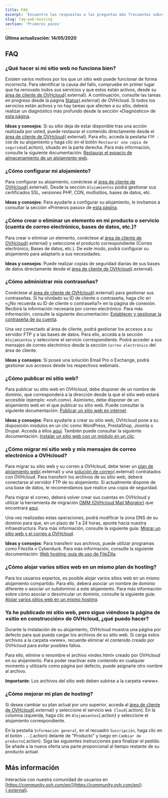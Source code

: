 ```yaml
---
title: FAQ
excerpt: 'Encuentre las respuestas a las preguntas más frecuentes sobre alojamiento web'
slug: faq-web-hosting
section: 'Primeros pasos'
---
```


**Última actualización: 14/05/2020**

## FAQ

### ¿Qué hacer si mi sitio web no funciona bien? 

Existen varios motivos por los que un sitio web puede funcionar de forma incorrecta. Para identificar la causa del fallo, compruebe en primer lugar que ha renovado todos sus servicios y que estos están activos, desde su [área de cliente de OVHcloud](https://www.ovh.com/auth/?action=gotomanager){.external}. A continuación, consulte las tareas en progreso desde la página [Status](http://travaux.ovh.net/){.external} de OVHcloud. Si todos los servicios están activos y no hay tareas que afecten a su sitio, deberá realizar un diagnóstico más profundo desde la sección «Diagnóstico» de [esta página](../). 

**Ideas y consejos**: Si su sitio deja de estar disponible tras una acción realizada por usted, puede restaurar el contenido directamente desde el [área de cliente de OVHcloud](https://www.ovh.com/auth/?action=gotomanager){.external}. Para ello, acceda la pestaña `FTP - SSH` de su alojamiento y haga clic en el botón `Restaurar una copia de seguridad`{.action}, situado en la parte derecha. Para más información, consulte la siguiente documentación: [Restaurar el espacio de almacenamiento de un alojamiento web](../restaurar-espacio-almacenamiento-alojamiento-web).

### ¿Cómo configurar mi alojamiento? 

Para configurar su alojamiento, conéctese al [área de cliente de OVHcloud](https://www.ovh.com/auth/?action=gotomanager){.external}. Desde la sección `Alojamientos` podrá gestionar sus certificados SSL, versiones PHP, CDN, multisitios, bases de datos, etc. 

**Ideas y consejos**: Para ayudarle a configurar su alojamiento, le invitamos a consultar la sección «Primeros pasos» de [esta página](../).

### ¿Cómo crear o eliminar un elemento en mi producto o servicio (cuenta de correo electrónico, bases de datos, etc.)?

Para crear o eliminar un elemento, conéctese al [área de cliente de OVHcloud](https://www.ovh.com/auth/?action=gotomanager){.external} y seleccione el producto correspondiente (Correo electrónico, Bases de datos, etc.). De este modo, podrá configurar su alojamiento para adaptarlo a sus necesidades. 

**Ideas y consejos**: Puede realizar copias de seguridad diarias de sus bases de datos directamente desde el [área de cliente de OVHcloud](https://www.ovh.com/auth/?action=gotomanager){.external}.

### ¿Cómo administrar mis contraseñas? 

Conéctese al [área de cliente de OVHcloud](https://www.ovh.com/auth/?action=gotomanager){.external} para gestionar sus contraseñas. Si ha olvidado su ID de cliente o contraseña, haga clic en «¿No recuerda su ID de cliente o contraseña?» en la página de conexión. Recibirá la información necesaria por correo electrónico. Para más información, consulte la siguiente documentación: [Establecer y gestionar la contraseña de su cuenta](../../customer/gestionar-su-contraseña).

Una vez conectado al área de cliente, podrá gestionar los accesos a su servidor FTP y a las bases de datos. Para ello, acceda a la sección `Alojamientos` y seleccione el servicio correspondiente. Podrá acceder a sus mensajes de correo electrónico desde la sección `Correo electrónico` del área de cliente. 

**Ideas y consejos**: Si posee una solución Email Pro o Exchange, podrá gestionar sus accesos desde los respectivos webmails.

### ¿Cómo publicar mi sitio web? 

Para publicar su sitio web en OVHcloud, debe disponer de un nombre de dominio, que corresponderá a la dirección desde la que el sitio web estará accesible (ejemplo: «ovh.com»). Asimismo, debe disponer de un alojamiento web en el que publicar su sitio web. Puede consultar la siguiente documentación: [Publicar un sitio web en internet](../web_hosting_publicar_un_sitio_web_en_internet).

**Ideas y consejos**: Para ayudarle a crear su sitio web, OVHcloud pone a su disposición módulos en un clic como WordPress, PrestaShop, Joomla o Drupal. Acceda a ellos [aquí](https://www.ovh.es/hosting/website/). También puede consultar la siguiente documentación: [Instalar un sitio web con un módulo en un clic](../modulos-en-un-clic).

### ¿Cómo migrar mi sitio web y mis mensajes de correo electrónico a OVHcloud? 

Para migrar su sitio web y su correo a OVHcloud, debe tener un [plan de alojamiento web](https://www.ovh.es/hosting/){.external} y una [solución de correo](https://www.ovh.es/emails/){.external} contratados con OVHcloud. Para transferir los archivos de su sitio web, deberá conectarse al servidor FTP de su alojamiento. Si actualmente dispone de una base de datos, le recomendamos que realice una copia de seguridad. 

Para migrar el correo, deberá volver crear sus cuentas en OVHcloud y utilizar la herramienta de migración [OMM (OVHcloud Mail Migrator)](https://omm.ovh.net/) que encontrará [aquí](https://omm.ovh.net/). 

Una vez realizadas estas operaciones, podrá modificar la zona DNS de su dominio para que, en un plazo de 1 a 24 horas, apunte hacia nuestra infraestructura. Para más información, consulte la siguiente guía: [Migrar un sitio web y el correo a OVHcloud](../web_hosting_transferir_un_sitio_web_y_el_correo_sin_cortes_del_servicio). 

**Ideas y consejos**: Para transferir sus archivos, puede utilizar programas como Filezilla o Cyberduck. Para más información, consulte la siguiente documentación: [Web hosting: guía de uso de FileZilla](../web_hosting_guia_de_uso_de_filezilla).

### ¿Cómo alojar varios sitios web en un mismo plan de hosting?

Para los usuarios expertos, es posible alojar varios sitios web en un mismo alojamiento compartido. Para ello, deberá asociar un nombre de dominio diferente o asociar un subdominio a este alojamiento. Para más información sobre cómo asociar o desvincular un dominio, consulte la siguiente guía: [Alojar varios sitios web en un mismo hosting](../configurar-un-multisitio-en-un-alojamiento-web).

### Ya he publicado mi sitio web, pero sigue viéndose la página de «sitio en construcción» de OVHcloud, ¿qué puedo hacer?

Durante la instalación de su alojamiento, OVHcloud muestra una página por defecto para que pueda cargar los archivos de su sitio web. Si carga estos archivos a la carpeta «www», recuerde eliminar el contenido creado por OVHcloud para evitar posibles fallos. 

Para ello, elimine o renombre el archivo «index.html» creado por OVHcloud en su alojamiento. Para poder reactivar este contenido en cualquier momento y utilizarlo como página por defecto, puede asignarle otro nombre al archivo. 

**Importante**: Los archivos del sitio web deben subirse a la carpeta «www».

### ¿Cómo mejorar mi plan de hosting?

Si desea cambiar su plan actual por uno superior, acceda al [área de cliente de OVHcloud](https://www.ovh.com/auth/?action=gotomanager){.external} y seleccione el servicio `Web Cloud`{.action}. En la columna izquierda, haga clic en `Alojamientos`{.action} y seleccione el alojamiento correspondiente.

En la pestaña `Información general`, en el recuadro `Suscripción`, haga clic en el botón `...`{.action} delante de "Producto" y luego en `Cambiar de producto`{.action}. Siga las siguientes instrucciones para finalizar el pedido. Se añade a la nueva oferta una parte proporcional al tiempo restante de su producto actual.

## Más información

Interactúe con nuestra comunidad de usuarios en [https://community.ovh.com/en/](https://community.ovh.com/en/){.external}.
